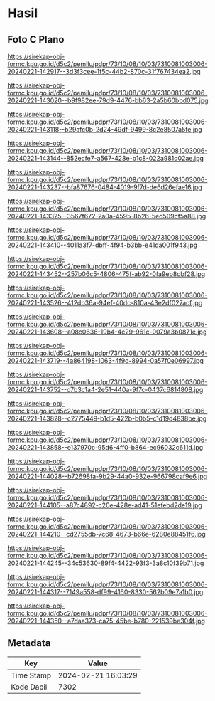 # Hasil

## Foto C Plano

https://sirekap-obj-formc.kpu.go.id/d5c2/pemilu/pdpr/73/10/08/10/03/7310081003006-20240221-142917--3d3f3cee-1f5c-44b2-870c-31f767434ea2.jpg

https://sirekap-obj-formc.kpu.go.id/d5c2/pemilu/pdpr/73/10/08/10/03/7310081003006-20240221-143020--b9f982ee-79d9-4476-bb63-2a5b60bbd075.jpg

https://sirekap-obj-formc.kpu.go.id/d5c2/pemilu/pdpr/73/10/08/10/03/7310081003006-20240221-143118--b29afc0b-2d24-49df-9499-8c2e8507a5fe.jpg

https://sirekap-obj-formc.kpu.go.id/d5c2/pemilu/pdpr/73/10/08/10/03/7310081003006-20240221-143144--852ecfe7-a567-428e-b1c8-022a981d02ae.jpg

https://sirekap-obj-formc.kpu.go.id/d5c2/pemilu/pdpr/73/10/08/10/03/7310081003006-20240221-143237--bfa87676-0484-4019-9f7d-de6d26efae16.jpg

https://sirekap-obj-formc.kpu.go.id/d5c2/pemilu/pdpr/73/10/08/10/03/7310081003006-20240221-143325--3567f672-2a0a-4595-8b26-5ed509cf5a88.jpg

https://sirekap-obj-formc.kpu.go.id/d5c2/pemilu/pdpr/73/10/08/10/03/7310081003006-20240221-143410--4011a3f7-dbff-4f94-b3bb-e41da001f943.jpg

https://sirekap-obj-formc.kpu.go.id/d5c2/pemilu/pdpr/73/10/08/10/03/7310081003006-20240221-143452--257b06c5-4806-475f-ab92-0fa9eb8dbf28.jpg

https://sirekap-obj-formc.kpu.go.id/d5c2/pemilu/pdpr/73/10/08/10/03/7310081003006-20240221-143526--412db36a-94ef-40dc-810a-43e2df027acf.jpg

https://sirekap-obj-formc.kpu.go.id/d5c2/pemilu/pdpr/73/10/08/10/03/7310081003006-20240221-143608--a08c0636-19b4-4c29-961c-0079a3b0871e.jpg

https://sirekap-obj-formc.kpu.go.id/d5c2/pemilu/pdpr/73/10/08/10/03/7310081003006-20240221-143719--4a864198-1063-4f9d-8994-0a57f0e06997.jpg

https://sirekap-obj-formc.kpu.go.id/d5c2/pemilu/pdpr/73/10/08/10/03/7310081003006-20240221-143752--c7b3c1a4-2e51-440a-9f7c-0437c6814808.jpg

https://sirekap-obj-formc.kpu.go.id/d5c2/pemilu/pdpr/73/10/08/10/03/7310081003006-20240221-143828--c2775449-b1d5-422b-b0b5-c1d19d4838be.jpg

https://sirekap-obj-formc.kpu.go.id/d5c2/pemilu/pdpr/73/10/08/10/03/7310081003006-20240221-143858--e137970c-95d6-4ff0-b864-ec96032c611d.jpg

https://sirekap-obj-formc.kpu.go.id/d5c2/pemilu/pdpr/73/10/08/10/03/7310081003006-20240221-144028--b72698fa-9b29-44a0-932e-966798caf9e6.jpg

https://sirekap-obj-formc.kpu.go.id/d5c2/pemilu/pdpr/73/10/08/10/03/7310081003006-20240221-144105--a87c4892-c20e-428e-ad41-51efebd2de19.jpg

https://sirekap-obj-formc.kpu.go.id/d5c2/pemilu/pdpr/73/10/08/10/03/7310081003006-20240221-144210--cd2755db-7c68-4673-b66e-6280e88451f6.jpg

https://sirekap-obj-formc.kpu.go.id/d5c2/pemilu/pdpr/73/10/08/10/03/7310081003006-20240221-144245--34c53630-89f4-4422-93f3-3a8c10f39b71.jpg

https://sirekap-obj-formc.kpu.go.id/d5c2/pemilu/pdpr/73/10/08/10/03/7310081003006-20240221-144317--7149a558-df99-4160-8330-562b09e7a1b0.jpg

https://sirekap-obj-formc.kpu.go.id/d5c2/pemilu/pdpr/73/10/08/10/03/7310081003006-20240221-144350--a7daa373-ca75-45be-b780-221539be304f.jpg


## Metadata

| Key        | Value               |
| ---------- | ------------------- |
| Time Stamp | 2024-02-21 16:03:29 |
| Kode Dapil | 7302                |



